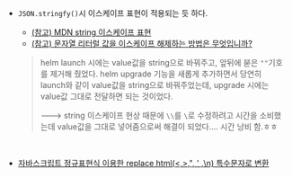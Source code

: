 - `JSON.stringfy()`시 이스케이프 표현이 적용되는 듯 하다.

  - [(참고) MDN string 이스케이프 표현](https://developer.mozilla.org/ko/docs/Web/JavaScript/Reference/Global_Objects/String)
  - [(참고) 문자열 리터럴 값을 이스케이프 해제하는 방법은 무엇입니까?](https://pythonq.com/so/javascript/1398560)


  > helm launch 시에는 value값을 string으로 바꿔주고, 앞뒤에 붇은 `""`기호를 제거해 줬었다.
  > helm upgrade 기능을 새롭게 추가하면서 당연히 launch와 같이 value값을 string으로 바꿔주었는데, upgrade 시에는 value값 그대로 전달하면 되는 것이었다. 
  > 
  > ---> string 이스케이프 현상 때문에 `\\`를 `\`로 수정하려고 시간을 소비했는데 value값을 그대로 넣어줌으로써 해결이 되었다.... 시간 낭비 함.ㅎㅎ

<br/>

- [자바스크립트 정규표현식 이용한 replace html(<,>,", ' ,\n) 특수문자로 변환](https://pracon.tistory.com/154)

